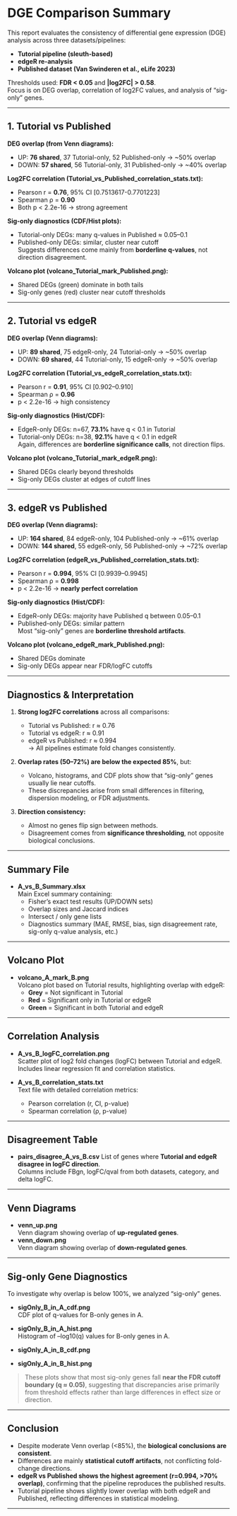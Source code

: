 # DGE Comparison Summary

This report evaluates the consistency of differential gene expression (DGE) analysis across three datasets/pipelines:

- **Tutorial pipeline (sleuth-based)**
- **edgeR re-analysis**
- **Published dataset (Van Swinderen et al., eLife 2023)**

Thresholds used: **FDR < 0.05** and **|log2FC| > 0.58**.  
Focus is on DEG overlap, correlation of log2FC values, and analysis of “sig-only” genes.

---

## 1. Tutorial vs Published

**DEG overlap (from Venn diagrams):**
- UP: **76 shared**, 37 Tutorial-only, 52 Published-only → ~50% overlap  
- DOWN: **57 shared**, 56 Tutorial-only, 31 Published-only → ~40% overlap  

**Log2FC correlation (Tutorial_vs_Published_correlation_stats.txt):**
- Pearson r = **0.76**, 95% CI [0.7513617-0.7701223]  
- Spearman ρ = **0.90**  
- Both p < 2.2e-16 → strong agreement  

**Sig-only diagnostics (CDF/Hist plots):**
- Tutorial-only DEGs: many q-values in Published ≈ 0.05–0.1  
- Published-only DEGs: similar, cluster near cutoff  
  Suggests differences come mainly from **borderline q-values**, not direction disagreement.  

**Volcano plot (volcano_Tutorial_mark_Published.png):**  
- Shared DEGs (green) dominate in both tails  
- Sig-only genes (red) cluster near cutoff thresholds  

---

## 2. Tutorial vs edgeR

**DEG overlap (Venn diagrams):**
- UP: **89 shared**, 75 edgeR-only, 24 Tutorial-only → ~50% overlap  
- DOWN: **69 shared**, 44 Tutorial-only, 15 edgeR-only → ~50% overlap  

**Log2FC correlation (Tutorial_vs_edgeR_correlation_stats.txt):**
- Pearson r = **0.91**, 95% CI [0.902–0.910]  
- Spearman ρ = **0.96**  
- p < 2.2e-16 → high consistency  

**Sig-only diagnostics (Hist/CDF):**
- EdgeR-only DEGs: n=67, **73.1%** have q < 0.1 in Tutorial  
- Tutorial-only DEGs: n=38, **92.1%** have q < 0.1 in edgeR  
  Again, differences are **borderline significance calls**, not direction flips.  

**Volcano plot (volcano_Tutorial_mark_edgeR.png):**  
- Shared DEGs clearly beyond thresholds  
- Sig-only DEGs cluster at edges of cutoff lines  

---

## 3. edgeR vs Published

**DEG overlap (Venn diagrams):**
- UP: **164 shared**, 84 edgeR-only, 104 Published-only → ~61% overlap  
- DOWN: **144 shared**, 55 edgeR-only, 56 Published-only → ~72% overlap  

**Log2FC correlation (edgeR_vs_Published_correlation_stats.txt):**
- Pearson r = **0.994**, 95% CI [0.9939–0.9945]  
- Spearman ρ = **0.998**  
- p < 2.2e-16 → **nearly perfect correlation**  

**Sig-only diagnostics (Hist/CDF):**
- EdgeR-only DEGs: majority have Published q between 0.05–0.1  
- Published-only DEGs: similar pattern  
  Most “sig-only” genes are **borderline threshold artifacts**.  

**Volcano plot (volcano_edgeR_mark_Published.png):**  
- Shared DEGs dominate  
- Sig-only DEGs appear near FDR/logFC cutoffs  

---

## Diagnostics & Interpretation

1. **Strong log2FC correlations** across all comparisons:
   - Tutorial vs Published: r ≈ 0.76  
   - Tutorial vs edgeR: r ≈ 0.91  
   - edgeR vs Published: r ≈ 0.994  
   → All pipelines estimate fold changes consistently.  

2. **Overlap rates (50–72%) are below the expected 85%**, but:
   - Volcano, histograms, and CDF plots show that “sig-only” genes usually lie near cutoffs.  
   - These discrepancies arise from small differences in filtering, dispersion modeling, or FDR adjustments.  

3. **Direction consistency:**  
   - Almost no genes flip sign between methods.  
   - Disagreement comes from **significance thresholding**, not opposite biological conclusions.  

---

## Summary File
- **A_vs_B_Summary.xlsx**  
  Main Excel summary containing:
  - Fisher’s exact test results (UP/DOWN sets)  
  - Overlap sizes and Jaccard indices  
  - Intersect / only gene lists  
  - Diagnostics summary (MAE, RMSE, bias, sign disagreement rate, sig-only q-value analysis, etc.)  

---

## Volcano Plot
- **volcano_A_mark_B.png**  
  Volcano plot based on Tutorial results, highlighting overlap with edgeR:  
  - **Grey** = Not significant in Tutorial  
  - **Red** = Significant only in Tutorial or edgeR  
  - **Green** = Significant in both Tutorial and edgeR  

---

## Correlation Analysis
- **A_vs_B_logFC_correlation.png**  
  Scatter plot of log2 fold changes (logFC) between Tutorial and edgeR.  
  Includes linear regression fit and correlation statistics.  

- **A_vs_B_correlation_stats.txt**  
  Text file with detailed correlation metrics:  
  - Pearson correlation (r, CI, p-value)  
  - Spearman correlation (ρ, p-value)  

---

##  Disagreement Table
- **pairs_disagree_A_vs_B.csv**
  List of genes where **Tutorial and edgeR disagree in logFC direction**.  
  Columns include FBgn, logFC/qval from both datasets, category, and delta logFC.  

---

## Venn Diagrams
- **venn_up.png**  
  Venn diagram showing overlap of **up-regulated genes**.  
- **venn_down.png**  
  Venn diagram showing overlap of **down-regulated genes**.  

---

##  Sig-only Gene Diagnostics
To investigate why overlap is below 100%, we analyzed “sig-only” genes.  

- **sigOnly_B_in_A_cdf.png**  
  CDF plot of q-values for B-only genes in A.  
- **sigOnly_B_in_A_hist.png**  
  Histogram of –log10(q) values for B-only genes in A.  

- **sigOnly_A_in_B_cdf.png**   
- **sigOnly_A_in_B_hist.png**
  
> These plots show that most sig-only genes fall **near the FDR cutoff boundary (q ≈ 0.05)**, suggesting that discrepancies arise primarily from threshold effects rather than large differences in effect size or direction.  

---

## Conclusion

- Despite moderate Venn overlap (<85%), the **biological conclusions are consistent**.  
- Differences are mainly **statistical cutoff artifacts**, not conflicting fold-change directions.  
- **edgeR vs Published shows the highest agreement (r=0.994, >70% overlap)**, confirming that the pipeline reproduces the published results.  
- Tutorial pipeline shows slightly lower overlap with both edgeR and Published, reflecting differences in statistical modeling.  

---
